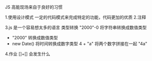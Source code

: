 JS 高能现场来自于良好的习惯

1.使用设计模式
  一定的代码模式来完成特定的功能，代码更加的优质
2.注释

3.js 是一个容易想太多的语言  类型转换
  "2000"-0 将字符串转换成数值类型
  + "2000" 转换成数值类型
  + new Date() 将时间转换成数字类型
  4 + "a" 将两个数字拼接在一起 "4a"

4.作业  []+[] 会发生什么
